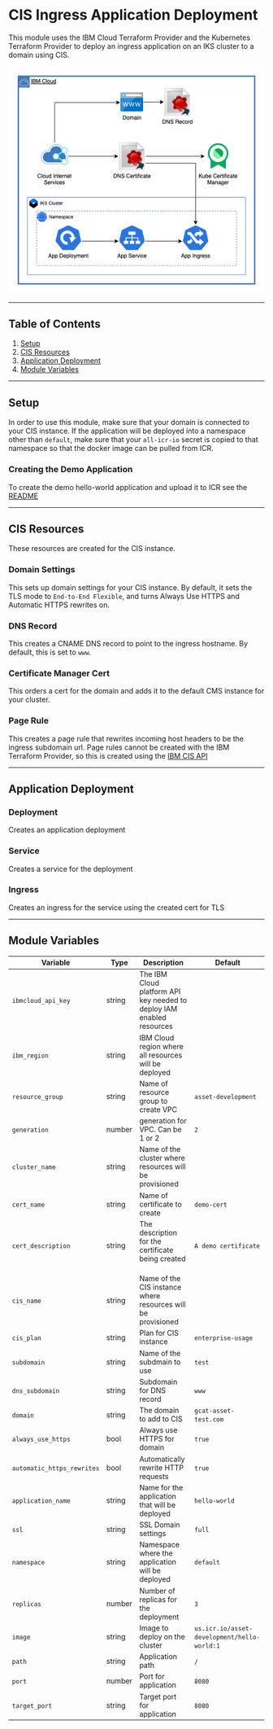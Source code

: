 # CIS Ingress Application Deployment

This module uses the IBM Cloud Terraform Provider and the Kubernetes Terraform Provider to deploy an ingress application on an IKS cluster to a domain using CIS.

![deployment](../.docs/deployment.png)

---

## Table of Contents

1. [Setup](##Setup)
2. [CIS Resources](##CIS-resources)
3. [Application Deployment](##Application-Deployment)
4. [Module Variables](##Module-Variables)

---

## Setup

In order to use this module, make sure that your domain is connected to your CIS instance. If the application will be deployed into a namespace other than `default`, make sure that your `all-icr-io` secret is copied to that namespace so that the docker image can be pulled from ICR.

### Creating the Demo Application

To create the demo hello-world application and upload it to ICR see the [README](./demo_app/README.md)

---

## CIS Resources

These resources are created for the CIS instance.

### Domain Settings

This sets up domain settings for your CIS instance. By default, it sets the TLS mode to `End-to-End Flexible`, and turns Always Use HTTPS and Automatic HTTPS rewrites on.

### DNS Record

This creates a CNAME DNS record to point to the ingress hostname. By default, this is set to `www`.

### Certificate Manager Cert

This orders a cert for the domain and adds it to the default CMS instance for your cluster.

### Page Rule

This creates a page rule that rewrites incoming host headers to be the ingress subdomain url. Page rules cannot be created with the IBM Terraform Provider, so this is created using the [IBM CIS API](https://cloud.ibm.com/apidocs/cis)

---

## Application Deployment

### Deployment

Creates an application deployment

### Service

Creates a service for the deployment

### Ingress

Creates an ingress for the service using the created cert for TLS

---

## Module Variables

Variable                   | Type   | Description                                                           | Default
---------------------------|--------|-----------------------------------------------------------------------|--------
`ibmcloud_api_key`         | string | The IBM Cloud platform API key needed to deploy IAM enabled resources |
`ibm_region`               | string | IBM Cloud region where all resources will be deployed                 |
`resource_group`           | string | Name of resource group to create VPC                                  | `asset-development`
`generation`               | number | generation for VPC. Can be 1 or 2                                     | `2`
`cluster_name`             | string | Name of the cluster where resources will be provisioned               |
`cert_name`                | string | Name of certificate to create                                         | `demo-cert`
`cert_description`         | string | The description for the certificate being created                     | `A demo certificate`
`cis_name`                 | string | Name of the CIS instance where resources will be provisioned          |
`cis_plan`                 | string | Plan for CIS instance                                                 | `enterprise-usage`
`subdomain`                | string | Name of the subdmain to use                                           | `test`
`dns_subdomain`            | string | Subdomain for DNS record                                              | `www`
`domain`                   | string | The domain to add to CIS                                              | `gcat-asset-test.com`
`always_use_https`         | bool   | Always use HTTPS for domain                                           | `true`
`automatic_https_rewrites` | bool   | Automatically rewrite HTTP requests                                   | `true`
`application_name`         | string | Name for the application that will be deployed                        | `hello-world`
`ssl`                      | string | SSL Domain settings                                                   | `full`
`namespace`                | string | Namespace where the application will be deployed                      | `default`
`replicas`                 | number | Number of replicas for the deployment                                 | `3`
`image`                    | string | Image to deploy on the cluster                                        | `us.icr.io/asset-development/hello-world:1`
`path`                     | string | Application path                                                      | `/`
`port`                     | number | Port for application                                                  | `8080`
`target_port`              | string | Target port for application                                           | `8080`
